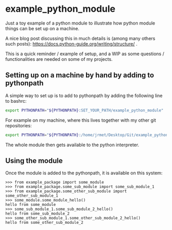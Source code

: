 # example_python_module

Just a toy example of a python module to illustrate how python module things can be set up on a machine.

A nice blog post discussing this in much details is (among many others such posts): https://docs.python-guide.org/writing/structure/ .

This is a quick reminder / example of setup, and a WIP as some questions / functionalities are needed on some of my projects.

## Setting up on a machine by hand by adding to pythonpath

A simple way to set up is to add to pythonpath by adding the following line to bashrc:

```bash
export PYTHONPATH="${PYTHONPATH}:SET_YOUR_PATH/example_python_module"
```

For example on my machine, where this lives together with my other git repositories:

```bash
export PYTHONPATH="${PYTHONPATH}:/home/jrmet/Desktop/Git/example_python_module"
```

The whole module then gets available to the python interpreter.

## Using the module

Once the module is added to the pythonpath, it is available on this system:

```
>>> from example_package import some_module
>>> from example_package.some_sub_module import some_sub_module_1
>>> from example_package.some_other_sub_module import some_other_sub_module_1
>>> some_module.some_module_hello()
hello from some_module
>>> some_sub_module_1.some_sub_module_2_hello()
hello from some_sub_module_2
>>> some_other_sub_module_1.some_other_sub_module_2_hello()
hello from some_other_sub_module_2
```
